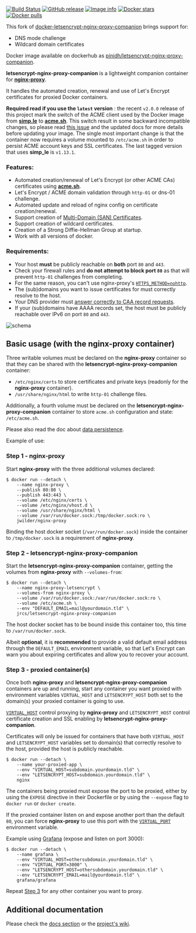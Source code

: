 [![Build Status](https://travis-ci.com/nginx-proxy/docker-letsencrypt-nginx-proxy-companion.svg?branch=master)](https://travis-ci.com/nginx-proxy/docker-letsencrypt-nginx-proxy-companion)
[![GitHub release](https://img.shields.io/github/release/nginx-proxy/docker-letsencrypt-nginx-proxy-companion.svg)](https://github.com/nginx-proxy/docker-letsencrypt-nginx-proxy-companion/releases)
[![Image info](https://images.microbadger.com/badges/image/jrcs/letsencrypt-nginx-proxy-companion.svg)](https://hub.docker.com/r/jrcs/letsencrypt-nginx-proxy-companion "Click to view the image on Docker Hub")
[![Docker stars](https://img.shields.io/docker/stars/jrcs/letsencrypt-nginx-proxy-companion.svg)](https://hub.docker.com/r/jrcs/letsencrypt-nginx-proxy-companion "Click to view the image on Docker Hub")
[![Docker pulls](https://img.shields.io/docker/pulls/jrcs/letsencrypt-nginx-proxy-companion.svg)](https://hub.docker.com/r/jrcs/letsencrypt-nginx-proxy-companion "Click to view the image on Docker Hub")

This fork of [docker-letsencrypt-nginx-proxy-companion](https://github.com/nginx-proxy/docker-letsencrypt-nginx-proxy-companion) brings support for:
* DNS mode challenge
* Wildcard domain certificates

Docker image available on dockerhub as [pinidh/letsencrypt-nginx-proxy-companion](https://hub.docker.com/repository/docker/pinidh/letsencrypt-nginx-proxy-companion).

**letsencrypt-nginx-proxy-companion** is a lightweight companion container for [**nginx-proxy**](https://github.com/nginx-proxy/nginx-proxy).

It handles the automated creation, renewal and use of Let's Encrypt certificates for proxied Docker containers.

**Required read if you use the `latest` version** : the recent `v2.0.0` release of this project mark the switch of the ACME client used by the Docker image from [**simp.le**](https://github.com/zenhack/simp_le) to [**acme.sh**](https://github.com/acmesh-official/acme.sh). This switch result in some backward incompatible changes, so please read [this issue](https://github.com/nginx-proxy/docker-letsencrypt-nginx-proxy-companion/issues/510) and the updated docs for more details before updating your image. The single most important change is that the container now requires a volume mounted to `/etc/acme.sh` in order to persist ACME account keys and SSL certificates. The last tagged version that uses **simp_le** is `v1.13.1`.

### Features:
* Automated creation/renewal of Let's Encrypt (or other ACME CAs) certificates using [**acme.sh**](https://github.com/acmesh-official/acme.sh).
* Let's Encrypt / ACME domain validation through `http-01` or dns-01 challenge.
* Automated update and reload of nginx config on certificate creation/renewal.
* Support creation of [Multi-Domain (SAN) Certificates](https://github.com/nginx-proxy/docker-letsencrypt-nginx-proxy-companion/blob/master/docs/Let's-Encrypt-and-ACME.md#multi-domains-certificates).
* Support creation of wildcard certificates.
* Creation of a Strong Diffie-Hellman Group at startup.
* Work with all versions of docker.

### Requirements:
* Your host **must** be publicly reachable on **both** port `80` and `443`.
* Check your firewall rules and **do not attempt to block port `80`** as that will prevent `http-01` challenges from completing.
* For the same reason, you can't use nginx-proxy's [`HTTPS_METHOD=nohttp`](https://github.com/nginx-proxy/nginx-proxy#how-ssl-support-works).
* The (sub)domains you want to issue certificates for must correctly resolve to the host.
* Your DNS provider must [answer correctly to CAA record requests](https://letsencrypt.org/docs/caa/).
* If your (sub)domains have AAAA records set, the host must be publicly reachable over IPv6 on port `80` and `443`.

![schema](https://github.com/nginx-proxy/docker-letsencrypt-nginx-proxy-companion/blob/master/schema.png)

## Basic usage (with the nginx-proxy container)

Three writable volumes must be declared on the **nginx-proxy** container so that they can be shared with the **letsencrypt-nginx-proxy-companion** container:

* `/etc/nginx/certs` to store certificates and private keys (readonly for the **nginx-proxy** container).
* `/usr/share/nginx/html` to write `http-01` challenge files.

Additionally, a fourth volume must be declared on the **letsencrypt-nginx-proxy-companion** container to store `acme.sh` configuration and state: `/etc/acme.sh`.

Please also read the doc about [data persistence](./docs/persistent-data.md).

Example of use:

### Step 1 - nginx-proxy

Start **nginx-proxy** with the three additional volumes declared:

```shell
$ docker run --detach \
    --name nginx-proxy \
    --publish 80:80 \
    --publish 443:443 \
    --volume /etc/nginx/certs \
    --volume /etc/nginx/vhost.d \
    --volume /usr/share/nginx/html \
    --volume /var/run/docker.sock:/tmp/docker.sock:ro \
    jwilder/nginx-proxy
```

Binding the host docker socket (`/var/run/docker.sock`) inside the container to `/tmp/docker.sock` is a requirement of **nginx-proxy**.

### Step 2 - letsencrypt-nginx-proxy-companion

Start the **letsencrypt-nginx-proxy-companion** container, getting the volumes from **nginx-proxy** with `--volumes-from`:

```shell
$ docker run --detach \
    --name nginx-proxy-letsencrypt \
    --volumes-from nginx-proxy \
    --volume /var/run/docker.sock:/var/run/docker.sock:ro \
    --volume /etc/acme.sh \
    --env "DEFAULT_EMAIL=mail@yourdomain.tld" \
    jrcs/letsencrypt-nginx-proxy-companion
```

The host docker socket has to be bound inside this container too, this time to `/var/run/docker.sock`.

Albeit **optional**, it is **recommended** to provide a valid default email address through the `DEFAULT_EMAIL` environment variable, so that Let's Encrypt can warn you about expiring certificates and allow you to recover your account.

### Step 3 - proxied container(s)

Once both **nginx-proxy** and **letsencrypt-nginx-proxy-companion** containers are up and running, start any container you want proxied with environment variables `VIRTUAL_HOST` and `LETSENCRYPT_HOST` both set to the domain(s) your proxied container is going to use.

[`VIRTUAL_HOST`](https://github.com/nginx-proxy/nginx-proxy#usage) control proxying by **nginx-proxy** and `LETSENCRYPT_HOST` control certificate creation and SSL enabling by **letsencrypt-nginx-proxy-companion**.

Certificates will only be issued for containers that have both `VIRTUAL_HOST` and `LETSENCRYPT_HOST` variables set to domain(s) that correctly resolve to the host, provided the host is publicly reachable.

```shell
$ docker run --detach \
    --name your-proxied-app \
    --env "VIRTUAL_HOST=subdomain.yourdomain.tld" \
    --env "LETSENCRYPT_HOST=subdomain.yourdomain.tld" \
    nginx
```

The containers being proxied must expose the port to be proxied, either by using the `EXPOSE` directive in their Dockerfile or by using the `--expose` flag to `docker run` or `docker create`.

If the proxied container listen on and expose another port than the default `80`, you can force **nginx-proxy** to use this port with the [`VIRTUAL_PORT`](https://github.com/nginx-proxy/nginx-proxy#multiple-ports) environment variable.

Example using [Grafana](https://hub.docker.com/r/grafana/grafana/) (expose and listen on port 3000):

```shell
$ docker run --detach \
    --name grafana \
    --env "VIRTUAL_HOST=othersubdomain.yourdomain.tld" \
    --env "VIRTUAL_PORT=3000" \
    --env "LETSENCRYPT_HOST=othersubdomain.yourdomain.tld" \
    --env "LETSENCRYPT_EMAIL=mail@yourdomain.tld" \
    grafana/grafana
```

Repeat [Step 3](#step-3---proxied-containers) for any other container you want to proxy.

## Additional documentation

Please check the [docs section](https://github.com/nginx-proxy/docker-letsencrypt-nginx-proxy-companion/tree/master/docs) or the [project's wiki](https://github.com/nginx-proxy/docker-letsencrypt-nginx-proxy-companion/wiki).
